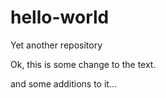 # hello-world
Yet another repository


Ok, this is some change to the text.


and some additions to it...
